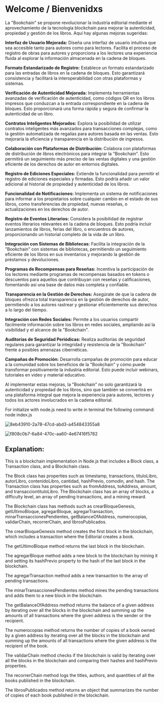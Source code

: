 <h1>Welcome / Bienvenidxs </h1>

La "Bookchain" se propone revolucionar la industria editorial mediante el aprovechamiento de la tecnología blockchain para mejorar la autenticidad, propiedad y gestión de los libros. Aquí hay algunas mejoras sugeridas:

<b>Interfaz de Usuario Mejorada:</b>
Diseña una interfaz de usuario intuitiva que sea accesible tanto para autores como para lectores. Facilita el proceso de registro de obras para autores y proporciona a los lectores una experiencia fluida al explorar la información almacenada en la cadena de bloques.

<b>Formato Estandarizado de Registro:</b>
Establece un formato estandarizado para las entradas de libros en la cadena de bloques. Esto garantizará consistencia y facilitará la interoperabilidad con otras plataformas y sistemas.

<b>Verificación de Autenticidad Mejorada:</b>
Implementa herramientas avanzadas de verificación de autenticidad, como códigos QR en los libros impresos que conduzcan a la entrada correspondiente en la cadena de bloques. Esto proporcionará una forma rápida y segura de confirmar la autenticidad de un libro.

<b>Contratos Inteligentes Mejorados:</b>
Explora la posibilidad de utilizar contratos inteligentes más avanzados para transacciones complejas, como la gestión automatizada de regalías para autores basada en las ventas. Esto mejoraría la eficiencia y transparencia en la distribución de ingresos.

<b>Colaboración con Plataformas de Distribución:</b>
Colabora con plataformas de distribución de libros electrónicos para integrar la "Bookchain". Esto permitirá un seguimiento más preciso de las ventas digitales y una gestión eficiente de los derechos de autor en entornos digitales.

<b>Registro de Ediciones Especiales:</b>
Extiende la funcionalidad para permitir el registro de ediciones especiales y firmadas. Esto podría añadir un valor adicional al historial de propiedad y autenticidad de los libros.

<b>Funcionalidad de Notificaciones:</b>
Implementa un sistema de notificaciones para informar a los propietarios sobre cualquier cambio en el estado de sus libros, como transferencias de propiedad, nuevas reseñas, o actualizaciones en los derechos de autor.

<b>Registro de Eventos Literarios:</b>
Considera la posibilidad de registrar eventos literarios relevantes en la cadena de bloques. Esto podría incluir lanzamientos de libros, ferias del libro, o encuentros de autores, proporcionando un historial completo de la vida de un libro.

<b>Integración con Sistemas de Bibliotecas:</b>
Facilita la integración de la "Bookchain" con sistemas de bibliotecas, permitiendo un seguimiento eficiente de los libros en sus inventarios y mejorando la gestión de préstamos y devoluciones.

<b>Programas de Recompensas para Reseñas:</b>
Incentiva la participación de los lectores mediante programas de recompensas basados en tokens o descuentos para aquellos que contribuyan con reseñas y calificaciones, fomentando así una base de datos más completa y confiable.

<b>Transparencia en la Gestión de Derechos:</b>
Asegúrate de que la cadena de bloques ofrezca total transparencia en la gestión de derechos de autor, permitiendo a los autores rastrear y gestionar eficientemente sus derechos a lo largo del tiempo.

<b>Integración con Redes Sociales:</b>
Permite a los usuarios compartir fácilmente información sobre los libros en redes sociales, ampliando así la visibilidad y el alcance de la "Bookchain".

<b>Auditorías de Seguridad Periódicas:</b>
Realiza auditorías de seguridad regulares para garantizar la integridad y resistencia de la "Bookchain" frente a posibles amenazas cibernéticas.

<b>Campañas de Promoción:</b>
Desarrolla campañas de promoción para educar a la comunidad sobre los beneficios de la "Bookchain" y cómo puede transformar positivamente la industria editorial. Esto puede incluir webinars, tutoriales en video y material educativo.

Al implementar estas mejoras, la "Bookchain" no solo garantizará la autenticidad y propiedad de los libros, sino que también se convertirá en una plataforma integral que mejora la experiencia para autores, lectores y todos los actores involucrados en la cadena editorial.

For initialize with node.js need to write in terminal the following command: 
node index.js

![8eb43910-2a78-47cd-abd3-a454843355a8](https://user-images.githubusercontent.com/42222419/221434229-52a87d1d-7ecd-47ba-8a95-e7fa798a87d9.jpeg)

![f808c0b7-6a84-470c-aa60-4e67416f5782](https://user-images.githubusercontent.com/42222419/221434231-3083fcca-235d-4a3b-b35a-8ae367645b47.jpeg)

<h2>Explanation:</h2>

This is a blockchain implementation in Node.js that includes a Block class, a Transaction class, and a Blockchain class.

The Block class has properties such as timestamp, transactions, tituloLibro, autorLibro, contenidoLibro, cantidad, hashPrevio, comodin, and hash. The Transaction class has properties such as fromAddress, toAddress, amount, and transacciontituloLibro. The Blockchain class has an array of blocks, a difficulty level, an array of pending transactions, and a mining reward.

The Blockchain class has methods such as crearBloqueGenesis, getUltimoBloque, agregarBloque, agregarTransaction, minarTransaccionesPendientes, getBalanceOfAddress, numerocopias, validarChain, recorrerChain, and librosPublicados.

The crearBloqueGenesis method creates the first block in the blockchain, which includes a transaction where the Editorial creates a book.

The getUltimoBloque method returns the last block in the blockchain.

The agregarBloque method adds a new block to the blockchain by mining it and setting its hashPrevio property to the hash of the last block in the blockchain.

The agregarTransaction method adds a new transaction to the array of pending transactions.

The minarTransaccionesPendientes method mines the pending transactions and adds them to a new block in the blockchain.

The getBalanceOfAddress method returns the balance of a given address by iterating over all the blocks in the blockchain and summing up the amounts of all transactions where the given address is the sender or the recipient.

The numerocopias method returns the number of copies of a book owned by a given address by iterating over all the blocks in the blockchain and summing up the amounts of all transactions where the given address is the recipient of the book.

The validarChain method checks if the blockchain is valid by iterating over all the blocks in the blockchain and comparing their hashes and hashPrevio properties.

The recorrerChain method logs the titles, authors, and quantities of all the books published in the blockchain.

The librosPublicados method returns an object that summarizes the number of copies of each book published in the blockchain.

